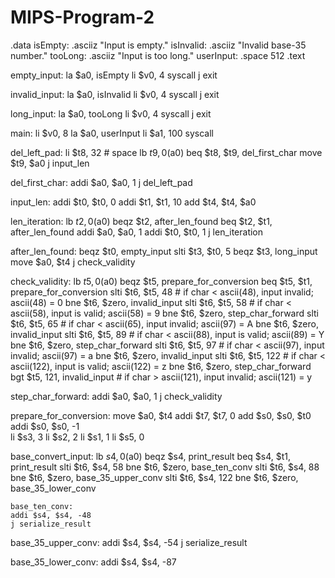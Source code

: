 # MIPS-Program-2
.data
  isEmpty:   .asciiz "Input is empty."
  isInvalid: .asciiz "Invalid base-35 number."
  tooLong:    .asciiz "Input is too long."
  userInput:    .space  512
.text

empty_input:
  la $a0, isEmpty
  li $v0, 4
  syscall
  j exit
  
invalid_input:
  la $a0, isInvalid
  li $v0, 4
  syscall
  j exit
  
long_input:
  la $a0, tooLong
  li $v0, 4
  syscall
  j exit

main:
  li $v0, 8
  la $a0, userInput
  li $a1, 100
  syscall

del_left_pad:
	li $t8, 32 # space
	lb $t9, 0($a0)
	beq $t8, $t9, del_first_char
	move $t9, $a0
	j input_len
	
del_first_char:
	addi $a0, $a0, 1
	j del_left_pad

input_len:
	addi $t0, $t0, 0
	addi $t1, $t1, 10
	add $t4, $t4, $a0

len_iteration:
	lb $t2, 0($a0)
	beqz $t2, after_len_found
	beq $t2, $t1, after_len_found
	addi $a0, $a0, 1
	addi $t0, $t0, 1
	j len_iteration
	
after_len_found:
	beqz $t0, empty_input
	slti $t3, $t0, 5
	beqz $t3, long_input
	move $a0, $t4
	j check_validity
	
check_validity:
	lb $t5, 0($a0)
	beqz $t5, prepare_for_conversion
	beq $t5, $t1, prepare_for_conversion
	slti $t6, $t5, 48                 # if char < ascii(48),  input invalid;   ascii(48) = 0
        bne $t6, $zero, invalid_input
	slti $t6, $t5, 58                 # if char < ascii(58),  input is valid;  ascii(58) = 9
	bne $t6, $zero, step_char_forward
        slti $t6, $t5, 65                 # if char < ascii(65),  input invalid;   ascii(97) = A
	bne $t6, $zero, invalid_input
        slti $t6, $t5, 89                 # if char < ascii(88),  input is valid;  ascii(89) = Y
	bne $t6, $zero, step_char_forward
	slti $t6, $t5, 97                 # if char < ascii(97),  input invalid;   ascii(97) = a
	bne $t6, $zero, invalid_input
	slti $t6, $t5, 122                # if char < ascii(122), input is valid; ascii(122) = z
	bne $t6, $zero, step_char_forward
	bgt $t5, 121, invalid_input   # if char > ascii(121), input invalid;  ascii(121) = y
	
step_char_forward:
	addi $a0, $a0, 1
	j check_validity

prepare_for_conversion:
	move $a0, $t4
	addi $t7, $t7, 0
	add $s0, $s0, $t0
	addi $s0, $s0, -1	
	li $s3, 3
	li $s2, 2
	li $s1, 1
	li $s5, 0
	
base_convert_input:
	lb $s4, 0($a0)
	beqz $s4, print_result
	beq $s4, $t1, print_result
	slti $t6, $s4, 58
	bne $t6, $zero, base_ten_conv
	slti $t6, $s4, 88
	bne $t6, $zero, base_35_upper_conv
	slti $t6, $s4, 122
	bne $t6, $zero, base_35_lower_conv
	
	base_ten_conv:
	addi $s4, $s4, -48
	j serialize_result

base_35_upper_conv:
	addi $s4, $s4, -54
	j serialize_result

base_35_lower_conv:
	addi $s4, $s4, -87
